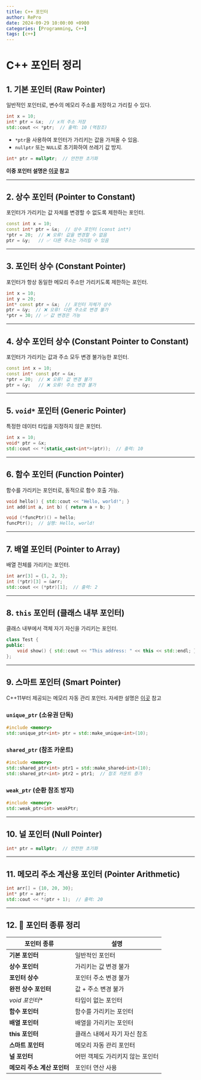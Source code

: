 ```yaml
---
title: C++ 포인터
author: RePro
date: 2024-09-29 10:00:00 +0900
categories: [Programming, C++]
tags: [c++]
---
```


# C++ 포인터 정리

## 1. 기본 포인터 (Raw Pointer)

일반적인 포인터로, 변수의 메모리 주소를 저장하고 가리킬 수 있다.

```cpp
int x = 10;
int* ptr = &x;  // x의 주소 저장
std::cout << *ptr;  // 출력: 10 (역참조)
```

- `*ptr`을 사용하여 포인터가 가리키는 값을 가져올 수 있음.
- `nullptr` 또는 `NULL`로 초기화하여 쓰레기 값 방지.

```cpp
int* ptr = nullptr;  // 안전한 초기화
```

**이중 포인터 설명은 [이곳](/2024-09-30-Multi-Level-Pointer.md) 참고**

---

## 2. 상수 포인터 (Pointer to Constant)

포인터가 가리키는 값 자체를 변경할 수 없도록 제한하는 포인터.

```cpp
const int x = 10;
const int* ptr = &x;  // 상수 포인터 (const int*)
*ptr = 20;  // ❌ 오류! 값을 변경할 수 없음
ptr = &y;   // ✅ 다른 주소는 가리킬 수 있음
```

---

## 3. 포인터 상수 (Constant Pointer)

포인터가 항상 동일한 메모리 주소만 가리키도록 제한하는 포인터.

```cpp
int x = 10;
int y = 20;
int* const ptr = &x;  // 포인터 자체가 상수
ptr = &y;  // ❌ 오류! 다른 주소로 변경 불가
*ptr = 30; // ✅ 값 변경은 가능
```

---

## 4. 상수 포인터 상수 (Constant Pointer to Constant)

포인터가 가리키는 값과 주소 모두 변경 불가능한 포인터.

```cpp
const int x = 10;
const int* const ptr = &x;
*ptr = 20;  // ❌ 오류! 값 변경 불가
ptr = &y;   // ❌ 오류! 주소 변경 불가
```

---

## 5. `void*` 포인터 (Generic Pointer)

특정한 데이터 타입을 지정하지 않은 포인터.

```cpp
int x = 10;
void* ptr = &x;
std::cout << *(static_cast<int*>(ptr));  // 출력: 10
```

---

## 6. 함수 포인터 (Function Pointer)

함수를 가리키는 포인터로, 동적으로 함수 호출 가능.

```cpp
void hello() { std::cout << "Hello, world!"; }
int add(int a, int b) { return a + b; }

void (*funcPtr)() = hello;
funcPtr();  // 실행: Hello, world!
```

---

## 7. 배열 포인터 (Pointer to Array)

배열 전체를 가리키는 포인터.

```cpp
int arr[3] = {1, 2, 3};
int (*ptr)[3] = &arr;
std::cout << (*ptr)[1];  // 출력: 2
```

---

## 8. `this` 포인터 (클래스 내부 포인터)

클래스 내부에서 객체 자기 자신을 가리키는 포인터.

```cpp
class Test {
public:
    void show() { std::cout << "This address: " << this << std::endl; }
};
```

---

## 9. 스마트 포인터 (Smart Pointer)

C++11부터 제공되는 메모리 자동 관리 포인터.
자세한 설명은 [이곳](_site/posts/smartPointer/index.html) 참고 

### `unique_ptr` (소유권 단독)
```cpp
#include <memory>
std::unique_ptr<int> ptr = std::make_unique<int>(10);
```

### `shared_ptr` (참조 카운트)
```cpp
#include <memory>
std::shared_ptr<int> ptr1 = std::make_shared<int>(10);
std::shared_ptr<int> ptr2 = ptr1;  // 참조 카운트 증가
```

### `weak_ptr` (순환 참조 방지)
```cpp
#include <memory>
std::weak_ptr<int> weakPtr;
```

---

## 10. 널 포인터 (Null Pointer)

```cpp
int* ptr = nullptr;  // 안전한 초기화
```

---

## 11. 메모리 주소 계산용 포인터 (Pointer Arithmetic)

```cpp
int arr[] = {10, 20, 30};
int* ptr = arr;
std::cout << *(ptr + 1);  // 출력: 20
```

---

## 12. 📌 포인터 종류 정리

| 포인터 종류 | 설명 |
|------------|------|
| **기본 포인터** | 일반적인 포인터 |
| **상수 포인터** | 가리키는 값 변경 불가 |
| **포인터 상수** | 포인터 주소 변경 불가 |
| **완전 상수 포인터** | 값 + 주소 변경 불가 |
| **void* 포인터** | 타입이 없는 포인터 |
| **함수 포인터** | 함수를 가리키는 포인터 |
| **배열 포인터** | 배열을 가리키는 포인터 |
| **this 포인터** | 클래스 내에서 자기 자신 참조 |
| **스마트 포인터** | 메모리 자동 관리 포인터 |
| **널 포인터** | 어떤 객체도 가리키지 않는 포인터 |
| **메모리 주소 계산 포인터** | 포인터 연산 사용 |

